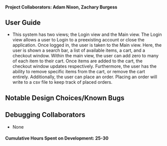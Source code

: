 #### Project Collaborators: Adam Nixon, Zachary Burgess <br>

## User Guide <br>
- This system has two views; the Login view and the Main view. The Login view allows a user to Login to a preexisting account or close the application. Once logged in, the user is taken to the Main view. Here, the user is shown a search bar, a list of available items, a cart, and a checkout window. Within the main view, the user can add zero to many of each item to their cart. Once items are added to the cart, the checkout window updates respectively. Furthermore, the user has the ability to remove specific items from the cart, or remove the cart entirely. Additionally, the user can place an order. Placing an order will write to a csv file to keep track of placed orders.

## Notable Design Choices/Known Bugs <br>

## Debugging Collaborators <br>
- None

#### Cumulative Hours Spent on Development: 25-30
